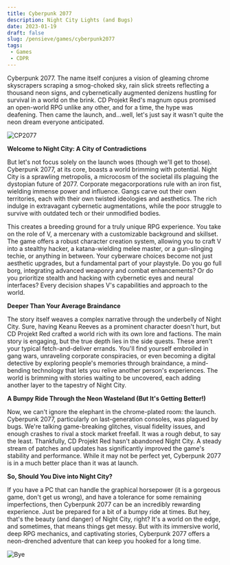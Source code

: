 ```yaml
---
title: Cyberpunk 2077
description: Night City Lights (and Bugs)
date: 2023-01-19
draft: false
slug: /pensieve/games/cyberpunk2077
tags:
 - Games
 - CDPR
---
```


Cyberpunk 2077. The name itself conjures a vision of gleaming chrome skyscrapers scraping a smog-choked sky, rain slick streets reflecting a thousand neon signs, and cybernetically augmented denizens hustling for survival in a world on the brink. CD Projekt Red's magnum opus promised an open-world RPG unlike any other, and for a time, the hype was deafening. Then came the launch, and...well, let's just say it wasn't quite the neon dream everyone anticipated. 

![CP2077](https://wallpapercave.com/wp/wp6824093.jpg)

**Welcome to Night City: A City of Contradictions**

But let's not focus solely on the launch woes (though we'll get to those). Cyberpunk 2077, at its core, boasts a world brimming with potential. Night City is a sprawling metropolis, a microcosm of the societal ills plaguing the dystopian future of 2077. Corporate megacorporations rule with an iron fist, wielding immense power and influence. Gangs carve out their own territories, each with their own twisted ideologies and aesthetics. The rich indulge in extravagant cybernetic augmentations, while the poor struggle to survive with outdated tech or their unmodified bodies. 

This creates a breeding ground for a truly unique RPG experience. You take on the role of V, a mercenary with a customizable background and skillset. The game offers a robust character creation system, allowing you to craft V into a stealthy hacker, a katana-wielding melee master, or a gun-slinging techie, or anything in between. Your cyberware choices become not just aesthetic upgrades, but a fundamental part of your playstyle. Do you go full borg, integrating advanced weaponry and combat enhancements? Or do you prioritize stealth and hacking with cybernetic eyes and neural interfaces? Every decision shapes V's capabilities and approach to the world.

**Deeper Than Your Average Braindance**

The story itself weaves a complex narrative through the underbelly of Night City. Sure, having Keanu Reeves as a prominent character doesn't hurt, but CD Projekt Red crafted a world rich with its own lore and factions. The main story is engaging, but the true depth lies in the side quests. These aren't your typical fetch-and-deliver errands. You'll find yourself embroiled in gang wars, unraveling corporate conspiracies, or even becoming a digital detective by exploring people's memories through braindance, a mind-bending technology that lets you relive another person's experiences. The world is brimming with stories waiting to be uncovered, each adding another layer to the tapestry of Night City.

**A Bumpy Ride Through the Neon Wasteland (But It's Getting Better!)**

Now, we can't ignore the elephant in the chrome-plated room: the launch. Cyberpunk 2077, particularly on last-generation consoles, was plagued by bugs. We're talking game-breaking glitches, visual fidelity issues, and enough crashes to rival a stock market freefall. It was a rough debut, to say the least. Thankfully, CD Projekt Red hasn't abandoned Night City. A steady stream of patches and updates has significantly improved the game's stability and performance. While it may not be perfect yet, Cyberpunk 2077 is in a much better place than it was at launch. 

**So, Should You Dive into Night City?**

If you have a PC that can handle the graphical horsepower (it is a gorgeous game, don't get us wrong), and have a tolerance for some remaining imperfections, then Cyberpunk 2077 can be an incredibly rewarding experience. Just be prepared for a bit of a bumpy ride at times. But hey, that's the beauty (and danger) of Night City, right? It's a world on the edge, and sometimes, that means things get messy. But with its immersive world, deep RPG mechanics, and captivating stories, Cyberpunk 2077 offers a neon-drenched adventure that can keep you hooked for a long time. 

![Bye](https://wallpapercave.com/wp/wp6195787.jpg)